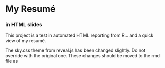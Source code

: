 # My Resumé
### in HTML slides

This project is a test in automated HTML reporting from R... and a quick view of my resumé.

The sky.css theme from reveal.js has been changed slightly. Do not override with the original one. These changes should be moved to the rmd file as <script>
